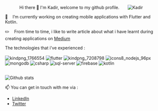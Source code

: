 <p align="center"> Hi there 👋 I'm Kadir, welcome to my github profile. &nbsp&nbsp&nbsp&nbsp&nbsp&nbsp<img src="https://komarev.com/ghpvc/?username=kadirbekar&label=views&color=orange&style=flat" alt="Kadir" /> <p>

 🔭 &nbsp;&nbsp; I’m currently working on creating mobile applications with Flutter and Kotlin. <br>

  ✏️ &nbsp;&nbsp; From time to time, i like to write article about what i have learnt during creating applications on <a href="https://kadir-bekar.medium.com/">Medium </a> </br>
 
The technologies that i've experienced  : <br><br>
![kindpng_1766554](https://user-images.githubusercontent.com/34074484/93015638-b148fd80-f5c3-11ea-8fd9-4c88050a14a3.png)
![flutter](https://user-images.githubusercontent.com/34074484/93015371-983f4d00-f5c1-11ea-87e5-e8a7282f8453.png)
![kindpng_7208798](https://user-images.githubusercontent.com/34074484/93015718-51068b80-f5c4-11ea-828a-d50ffcce9e41.png)
![icons8_nodejs_96px](https://user-images.githubusercontent.com/34074484/93015563-308a0180-f5c3-11ea-8696-b0b3d1342a56.png)
![mongodb](https://user-images.githubusercontent.com/34074484/93015372-983f4d00-f5c1-11ea-92df-73b3bfef91f7.png)
![csharp](https://user-images.githubusercontent.com/34074484/93015373-98d7e380-f5c1-11ea-8586-eb65b81e531d.png)
![sql-server](https://user-images.githubusercontent.com/34074484/93015862-8d86b700-f5c5-11ea-80e5-b33942e5d865.png)
![firebase](https://user-images.githubusercontent.com/34074484/93015370-97a6b680-f5c1-11ea-845b-c218b8f52707.png)
![kotlin](https://user-images.githubusercontent.com/34074484/93015376-99707a00-f5c1-11ea-915d-033657045f5b.png) <br><br>

![Github stats](https://github-readme-stats.vercel.app/api?username=kadirbekar&theme=tokyonight&show_icons=true&count_private=true)


 📫 You can get in touch with me via : <br> 

- [LinkedIn](https://www.linkedin.com/in/kadirbekar)
- [Twitter](https://twitter.com/_kadirbekar)
  
    
    


